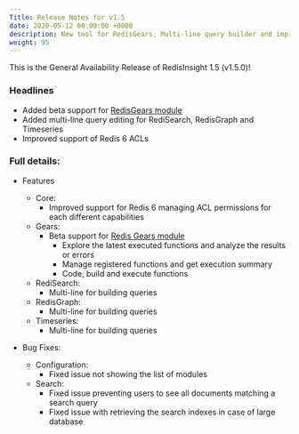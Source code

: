 ```yaml
---
Title: Release Notes for v1.5
date: 2020-05-12 00:00:00 +0000
description: New tool for RedisGears, Multi-line query builder and improved suppport of Redis 6 ACLs
weight: 95
---
```


This is the General Availability Release of RedisInsight 1.5 (v1.5.0)!

### Headlines

- Added beta support for [RedisGears module](https://oss.redislabs.com/redisgears/)
- Added multi-line query editing for RediSearch, RedisGraph and Timeseries
- Improved support of Redis 6 ACLs

### Full details:

- Features
    - Core:
        - Improved support for Redis 6 managing ACL permissions for each different capabilities
    - Gears:
        - Beta support for [Redis Gears module](https://oss.redislabs.com/redisgears/)
            - Explore the latest executed functions and analyze the results or errors
            - Manage registered functions and get execution summary
            - Code, build and execute functions
    - RediSearch:
        - Multi-line for building queries
    - RedisGraph:
        - Multi-line for building queries
    - Timeseries:
        - Multi-line for building queries

- Bug Fixes:
    - Configuration:
        - Fixed issue not showing the list of modules
    - Search:
        - Fixed issue preventing users to see all documents matching a search query
        - Fixed issue with retrieving the search indexes in case of large database
